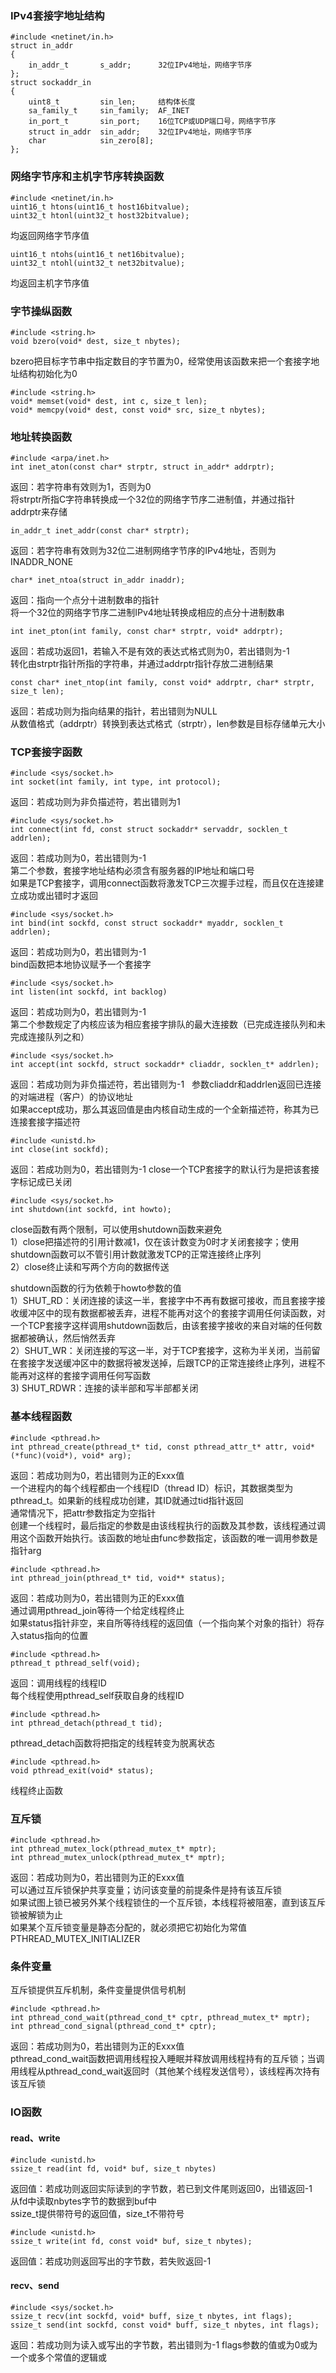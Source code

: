 ### IPv4套接字地址结构  
```
#include <netinet/in.h>  
struct in_addr  
{  
	in_addr_t       s_addr;      32位IPv4地址，网络字节序  
};  
struct sockaddr_in  
{  
	uint8_t         sin_len;     结构体长度  
	sa_family_t     sin_family;  AF_INET  
	in_port_t       sin_port;    16位TCP或UDP端口号，网络字节序  
	struct in_addr  sin_addr;    32位IPv4地址，网络字节序  
	char            sin_zero[8];  
};
```


### 网络字节序和主机字节序转换函数   
```
#include <netinet/in.h>    
uint16_t htons(uint16_t host16bitvalue);  
uint32_t htonl(uint32_t host32bitvalue);     
```
均返回网络字节序值
```   
uint16_t ntohs(uint16_t net16bitvalue);   
uint32_t ntohl(uint32_t net32bitvalue);      
```
均返回主机字节序值


### 字节操纵函数  
```
#include <string.h>   
void bzero(void* dest, size_t nbytes);   
```
bzero把目标字节串中指定数目的字节置为0，经常使用该函数来把一个套接字地址结构初始化为0
```
#include <string.h>  
void* memset(void* dest, int c, size_t len);   
void* memcpy(void* dest, const void* src, size_t nbytes);
```

### 地址转换函数   
```
#include <arpa/inet.h>   
int inet_aton(const char* strptr, struct in_addr* addrptr);    
```
返回：若字符串有效则为1，否则为0    
将strptr所指C字符串转换成一个32位的网络字节序二进制值，并通过指针addrptr来存储
```
in_addr_t inet_addr(const char* strptr);  
```
返回：若字符串有效则为32位二进制网络字节序的IPv4地址，否则为INADDR_NONE
```
char* inet_ntoa(struct in_addr inaddr);  
```
返回：指向一个点分十进制数串的指针   
将一个32位的网络字节序二进制IPv4地址转换成相应的点分十进制数串
```
int inet_pton(int family, const char* strptr, void* addrptr);    
```
返回：若成功返回1，若输入不是有效的表达式格式则为0，若出错则为-1    
转化由strptr指针所指的字符串，并通过addrptr指针存放二进制结果
```
const char* inet_ntop(int family, const void* addrptr, char* strptr, size_t len);    
```
返回：若成功则为指向结果的指针，若出错则为NULL    
从数值格式（addrptr）转换到表达式格式（strptr），len参数是目标存储单元大小


### TCP套接字函数
```
#include <sys/socket.h>
int socket(int family, int type, int protocol);
```
返回：若成功则为非负描述符，若出错则为1   
```
#include <sys/socket.h>
int connect(int fd, const struct sockaddr* servaddr, socklen_t addrlen);
```
返回：若成功则为0，若出错则为-1   
第二个参数，套接字地址结构必须含有服务器的IP地址和端口号   
如果是TCP套接字，调用connect函数将激发TCP三次握手过程，而且仅在连接建立成功或出错时才返回
```
#include <sys/socket.h>
int bind(int sockfd, const struct sockaddr* myaddr, socklen_t addrlen);
```
返回：若成功则为0，若出错则为-1   
bind函数把本地协议赋予一个套接字
```
#include <sys/socket.h>
int listen(int sockfd, int backlog)
```
返回：若成功则为0，若出错则为-1   
第二个参数规定了内核应该为相应套接字排队的最大连接数（已完成连接队列和未完成连接队列之和）
```
#include <sys/socket.h>
int accept(int sockfd, struct sockaddr* cliaddr, socklen_t* addrlen);
```
返回：若成功则为非负描述符，若出错则为-1   
参数cliaddr和addrlen返回已连接的对端进程（客户）的协议地址   
如果accept成功，那么其返回值是由内核自动生成的一个全新描述符，称其为已连接套接字描述符   

```
#include <unistd.h>
int close(int sockfd);
```
返回：若成功则为0，若出错则为-1
close一个TCP套接字的默认行为是把该套接字标记成已关闭
```
#include <sys/socket.h>
int shutdown(int sockfd, int howto);
```
close函数有两个限制，可以使用shutdown函数来避免  
1）close把描述符的引用计数减1，仅在该计数变为0时才关闭套接字；使用shutdown函数可以不管引用计数就激发TCP的正常连接终止序列  
2）close终止读和写两个方向的数据传送

shutdown函数的行为依赖于howto参数的值  
1）SHUT_RD：关闭连接的读这一半，套接字中不再有数据可接收，而且套接字接收缓冲区中的现有数据都被丢弃，进程不能再对这个的套接字调用任何读函数，对一个TCP套接字这样调用shutdown函数后，由该套接字接收的来自对端的任何数据都被确认，然后悄然丢弃  
2）SHUT_WR：关闭连接的写这一半，对于TCP套接字，这称为半关闭，当前留在套接字发送缓冲区中的数据将被发送掉，后跟TCP的正常连接终止序列，进程不能再对这样的套接字调用任何写函数  
3) SHUT_RDWR：连接的读半部和写半部都关闭


### 基本线程函数
```
#include <pthread.h>
int pthread_create(pthread_t* tid, const pthread_attr_t* attr, void* (*func)(void*), void* arg);
```
返回：若成功则为0，若出错则为正的Exxx值    
一个进程内的每个线程都由一个线程ID（thread ID）标识，其数据类型为pthread_t。如果新的线程成功创建，其ID就通过tid指针返回     
通常情况下，把attr参数指定为空指针     
创建一个线程时，最后指定的参数是由该线程执行的函数及其参数，该线程通过调用这个函数开始执行。该函数的地址由func参数指定，该函数的唯一调用参数是指针arg
```
#include <pthread.h>
int pthread_join(pthread_t* tid, void** status);
```
返回：若成功则为0，若出错则为正的Exxx值  
通过调用pthread_join等待一个给定线程终止  
如果status指针非空，来自所等待线程的返回值（一个指向某个对象的指针）将存入status指向的位置
```
#include <pthread.h>
pthread_t pthread_self(void);
```
返回：调用线程的线程ID  
每个线程使用pthread_self获取自身的线程ID
```
#include <pthread.h>
int pthread_detach(pthread_t tid);
```
pthread_detach函数将把指定的线程转变为脱离状态
```
#include <pthread.h>
void pthread_exit(void* status);
```
线程终止函数


### 互斥锁
```
#include <pthread.h>
int pthread_mutex_lock(pthread_mutex_t* mptr);
int pthread_mutex_unlock(pthread_mutex_t* mptr);
```
返回：若成功则为0，若出错则为正的Exxx值  
可以通过互斥锁保护共享变量；访问该变量的前提条件是持有该互斥锁  
如果试图上锁已被另外某个线程锁住的一个互斥锁，本线程将被阻塞，直到该互斥锁被解锁为止  
如果某个互斥锁变量是静态分配的，就必须把它初始化为常值PTHREAD_MUTEX_INITIALIZER  


### 条件变量
互斥锁提供互斥机制，条件变量提供信号机制
```
#include <pthread.h>
int pthread_cond_wait(pthread_cond_t* cptr, pthread_mutex_t* mptr);
int pthread_cond_signal(pthread_cond_t* cptr);
```
返回：若成功则为0，若出错则为正的Exxx值  
pthread_cond_wait函数把调用线程投入睡眠并释放调用线程持有的互斥锁；当调用线程从pthread_cond_wait返回时（其他某个线程发送信号），该线程再次持有该互斥锁


### IO函数
#### read、write
```
#include <unistd.h>
ssize_t read(int fd, void* buf, size_t nbytes)
```
返回值：若成功则返回实际读到的字节数，若已到文件尾则返回0，出错返回-1  
从fd中读取nbytes字节的数据到buf中  
ssize_t提供带符号的返回值，size_t不带符号
```
#include <unistd.h>
ssize_t write(int fd, const void* buf, size_t nbytes);
```
返回值：若成功则返回写出的字节数，若失败返回-1
#### recv、send
```
#include <sys/socket.h>
ssize_t recv(int sockfd, void* buff, size_t nbytes, int flags);
ssize_t send(int sockfd, const void* buff, size_t nbytes, int flags);
```
返回：若成功则为读入或写出的字节数，若出错则为-1
flags参数的值或为0或为一个或多个常值的逻辑或
